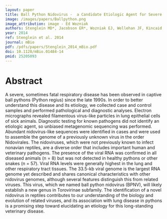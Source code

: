 ```yaml
---
layout: paper
title: Ball Python Nidovirus -  a Candidate Etiologic Agent for Severe Respiratory Disease in Python regius.
image: /images/papers/Ballpython.png
image_attribution: image - Ed Wozniak
authors: Stenglein MD*, Jacobson ER*, Wozniak EJ, Wellehan JF, Kincaid A, Gordon M, Porter BF, Baumgartner W, Stahl S, Kelley K, Towner JS, DeRisi JL
year: 2014
ref: Stenglein et al. 2014
journal: mBio
pdf: /pdfs/papers/Stenglein_2014_mBio.pdf
doi: 10.1128/mBio.01484-14
pmid: 25205093
---
```


# Abstract

A severe, sometimes fatal respiratory disease has been observed in captive ball pythons (Python regius) since the late 1990s. In order to better understand this disease and its etiology, we collected case and control samples and performed pathological and diagnostic analyses. Electron micrographs revealed filamentous virus-like particles in lung epithelial cells of sick animals. Diagnostic testing for known pathogens did not identify an etiologic agent, so unbiased metagenomic sequencing was performed. Abundant nidovirus-like sequences were identified in cases and were used to assemble the genome of a previously unknown virus in the order Nidovirales. The nidoviruses, which were not previously known to infect nonavian reptiles, are a diverse order that includes important human and veterinary pathogens. The presence of the viral RNA was confirmed in all diseased animals (n = 8) but was not detected in healthy pythons or other snakes (n = 57). Viral RNA levels were generally highest in the lung and other respiratory tract tissues. The 33.5-kb viral genome is the largest RNA genome yet described and shares canonical characteristics with other nidovirus genomes, although several features distinguish this from related viruses. This virus, which we named ball python nidovirus (BPNV), will likely establish a new genus in Torovirinae subfamily. The identification of a novel nidovirus in reptiles contributes to our understanding of the biology and evolution of related viruses, and its association with lung disease in pythons is a promising step toward elucidating an etiology for this long-standing veterinary disease.

